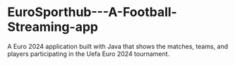 # EuroSporthub---A-Football-Streaming-app
A Euro 2024 application built with Java that shows the matches, teams, and players participating in the Uefa Euro 2024 tournament.
